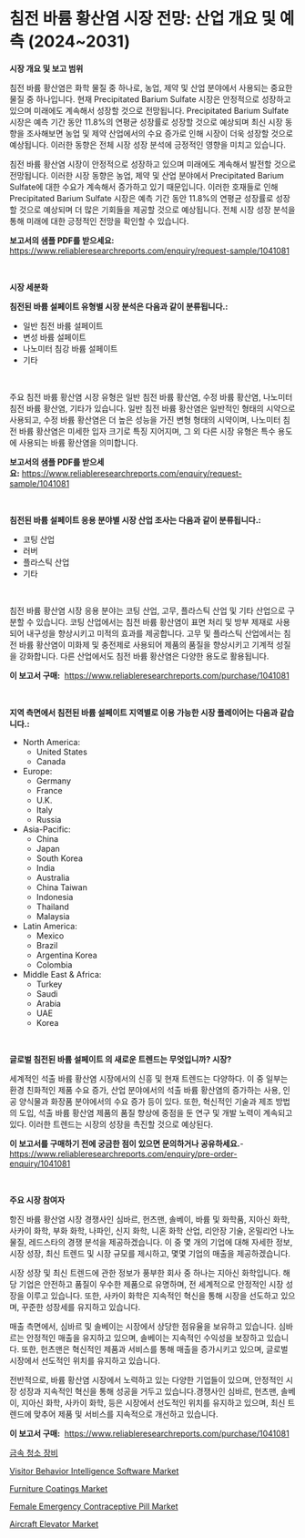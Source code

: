 <p><h1>침전 바륨 황산염 시장 전망: 산업 개요 및 예측 (2024~2031)</h1></p><p><strong>시장 개요 및 보고 범위</strong></p>
<p><p>침전 바륨 황산염은 화학 물질 중 하나로, 농업, 제약 및 산업 분야에서 사용되는 중요한 물질 중 하나입니다. 현재 Precipitated Barium Sulfate 시장은 안정적으로 성장하고 있으며 미래에도 계속해서 성장할 것으로 전망됩니다. Precipitated Barium Sulfate 시장은 예측 기간 동안 11.8%의 연평균 성장률로 성장할 것으로 예상되며 최신 시장 동향을 조사해보면 농업 및 제약 산업에서의 수요 증가로 인해 시장이 더욱 성장할 것으로 예상됩니다. 이러한 동향은 전체 시장 성장 분석에 긍정적인 영향을 미치고 있습니다.</p><p>침전 바륨 황산염 시장이 안정적으로 성장하고 있으며 미래에도 계속해서 발전할 것으로 전망됩니다. 이러한 시장 동향은 농업, 제약 및 산업 분야에서 Precipitated Barium Sulfate에 대한 수요가 계속해서 증가하고 있기 때문입니다. 이러한 호재들로 인해 Precipitated Barium Sulfate 시장은 예측 기간 동안 11.8%의 연평균 성장률로 성장할 것으로 예상되며 더 많은 기회들을 제공할 것으로 예상됩니다. 전체 시장 성장 분석을 통해 미래에 대한 긍정적인 전망을 확인할 수 있습니다.</p></p>
<p><strong>보고서의 샘플 PDF를 받으세요:</strong> <a href="https://www.reliableresearchreports.com/enquiry/request-sample/1041081">https://www.reliableresearchreports.com/enquiry/request-sample/1041081</a></p>
<p>&nbsp;</p>
<p><strong>시장 세분화</strong></p>
<p><strong>침전된 바륨 설페이트 유형별 시장 분석은 다음과 같이 분류됩니다.:</strong></p>
<p><ul><li>일반 침전 바륨 설페이트</li><li>변성 바륨 설페이트</li><li>나노미터 침강 바륨 설페이트</li><li>기타</li></ul></p>
<p>&nbsp;</p>
<p><p>주요 침전 바륨 황산염 시장 유형은 일반 침전 바륨 황산염, 수정 바륨 황산염, 나노미터 침전 바륨 황산염, 기타가 있습니다. 일반 침전 바륨 황산염은 일반적인 형태의 시약으로 사용되고, 수정 바륨 황산염은 더 높은 성능을 가진 변형 형태의 시약이며, 나노미터 침전 바륨 황산염은 미세한 입자 크기로 특징 지어지며, 그 외 다른 시장 유형은 특수 용도에 사용되는 바륨 황산염을 의미합니다.</p></p>
<p><strong>보고서의 샘플 PDF를 받으세요:</strong>&nbsp;<a href="https://www.reliableresearchreports.com/enquiry/request-sample/1041081">https://www.reliableresearchreports.com/enquiry/request-sample/1041081</a></p>
<p>&nbsp;</p>
<p><strong> 침전된 바륨 설페이트 응용 분야별 시장 산업 조사는 다음과 같이 분류됩니다.:</strong></p>
<p><ul><li>코팅 산업</li><li>러버</li><li>플라스틱 산업</li><li>기타</li></ul></p>
<p>&nbsp;</p>
<p><p>침전 바륨 황산염 시장 응용 분야는 코팅 산업, 고무, 플라스틱 산업 및 기타 산업으로 구분할 수 있습니다. 코팅 산업에서는 침전 바륨 황산염이 표면 처리 및 방부 제재로 사용되어 내구성을 향상시키고 미적의 효과를 제공합니다. 고무 및 플라스틱 산업에서는 침전 바륨 황산염이 미화제 및 충전제로 사용되어 제품의 품질을 향상시키고 기계적 성질을 강화합니다. 다른 산업에서도 침전 바륨 황산염은 다양한 용도로 활용됩니다.</p></p>
<p><strong>이 보고서 구매:</strong>&nbsp; <a href="https://www.reliableresearchreports.com/purchase/1041081">https://www.reliableresearchreports.com/purchase/1041081</a></p>
<p>&nbsp;</p>
<p><strong>지역 측면에서 침전된 바륨 설페이트 지역별로 이용 가능한 시장 플레이어는 다음과 같습니다.:</strong></p>
<p><ul>
    <li>
        North America:
        <ul>
            <li>United States</li>
            <li>Canada</li>
        </ul>
    </li>
    <li>
        Europe:
        <ul>
            <li>Germany</li>
            <li>France</li>
            <li>U.K.</li>
            <li>Italy</li>
            <li>Russia</li>
        </ul>
    </li>
    <li>
        Asia-Pacific:
        <ul>
            <li>China</li>
            <li>Japan</li>
            <li>South Korea</li>
            <li>India</li>
            <li>Australia</li>
            <li>China Taiwan</li>
            <li>Indonesia</li>
            <li>Thailand</li>
            <li>Malaysia</li>
        </ul>
    </li>
    <li>
        Latin America:
        <ul>
            <li>Mexico</li>
            <li>Brazil</li>
            <li>Argentina Korea</li>
            <li>Colombia</li>
        </ul>
    </li>
    <li>
        Middle East & Africa:
        <ul>
            <li>Turkey</li>
            <li>Saudi</li>
            <li>Arabia</li>
            <li>UAE</li>
            <li>Korea</li>
        </ul>
    </li>
    </ul></p>
<p>&nbsp;</p>
<p><strong>글로벌 침전된 바륨 설페이트 의 새로운 트렌드는 무엇입니까? 시장?</strong></p>
<p><p>세계적인 석출 바륨 황산염 시장에서의 신흥 및 현재 트렌드는 다양하다. 이 중 일부는 환경 친화적인 제품 수요 증가, 산업 분야에서의 석출 바륨 황산염의 증가하는 사용, 인공 양식물과 화장품 분야에서의 수요 증가 등이 있다. 또한, 혁신적인 기술과 제조 방법의 도입, 석출 바륨 황산염 제품의 품질 향상에 중점을 둔 연구 및 개발 노력이 계속되고 있다. 이러한 트렌드는 시장의 성장을 촉진할 것으로 예상된다.</p></p>
<p><strong>이 보고서를 구매하기 전에 궁금한 점이 있으면 문의하거나 공유하세요.</strong>- <a href="https://www.reliableresearchreports.com/enquiry/pre-order-enquiry/1041081">https://www.reliableresearchreports.com/enquiry/pre-order-enquiry/1041081</a></p>
<p>&nbsp;</p>
<p><strong>주요 시장 참여자</strong></p>
<p><p>항진 바륨 황산염 시장 경쟁사인 심바르, 헌츠맨, 솔베이, 바륨 및 화학품, 지아신 화학, 사카이 화학, 부화 화학, 나파인, 신지 화학, 니혼 화학 산업, 리안장 기술, 온밀리언 나노 물질, 레드스타의 경쟁 분석을 제공하겠습니다. 이 중 몇 개의 기업에 대해 자세한 정보, 시장 성장, 최신 트렌드 및 시장 규모를 제시하고, 몇몇 기업의 매출을 제공하겠습니다.</p><p>시장 성장 및 최신 트렌드에 관한 정보가 풍부한 회사 중 하나는 지아신 화학입니다. 해당 기업은 안전하고 품질이 우수한 제품으로 유명하며, 전 세계적으로 안정적인 시장 성장을 이루고 있습니다. 또한, 사카이 화학은 지속적인 혁신을 통해 시장을 선도하고 있으며, 꾸준한 성장세를 유지하고 있습니다.</p><p>매출 측면에서, 심바르 및 솔베이는 시장에서 상당한 점유율을 보유하고 있습니다. 심바르는 안정적인 매출을 유지하고 있으며, 솔베이는 지속적인 수익성을 보장하고 있습니다. 또한, 헌츠맨은 혁신적인 제품과 서비스를 통해 매출을 증가시키고 있으며, 글로벌 시장에서 선도적인 위치를 유지하고 있습니다.</p><p>전반적으로, 바륨 황산염 시장에서 노력하고 있는 다양한 기업들이 있으며, 안정적인 시장 성장과 지속적인 혁신을 통해 성공을 거두고 있습니다.경쟁사인 심바르, 헌츠맨, 솔베이, 지아신 화학, 사카이 화학, 등은 시장에서 선도적인 위치를 유지하고 있으며, 최신 트렌드에 맞추어 제품 및 서비스를 지속적으로 개선하고 있습니다.</p></p>
<p><strong>이 보고서 구매:</strong>&nbsp;&nbsp;<a href="https://www.reliableresearchreports.com/purchase/1041081">https://www.reliableresearchreports.com/purchase/1041081</a></p>
<p><p><a href="https://github.com/lkwggful07722/Market-Research-Report-List-1/blob/main/8778077190379.md">금속 청소 장비</a></p><p><a href="https://issuu.com/reportprime-2/docs/visitor-behavior-intelligence-software-market-size">Visitor Behavior Intelligence Software Market</a></p><p><a href="https://github.com/irfadac/Market-Research-Report-List-2/blob/main/furniture-coatings-market.md">Furniture Coatings Market</a></p><p><a href="https://pretty-mail-caf.notion.site/Female-Emergency-Contraceptive-Pill-Market-Research-Report-Provides-Critical-Insights-that-can-help--d07bcab89b86406281f2d26ec6e104d8">Female Emergency Contraceptive Pill Market</a></p><p><a href="https://view.publitas.com/reportprime-1/aircraft-elevator-market-offer-valuable-insights-into-market-size-market-share-market-trends-and-projections-spanning-from-2023-to-2030/">Aircraft Elevator Market</a></p></p>
